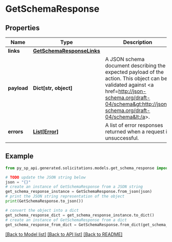 # GetSchemaResponse


## Properties

Name | Type | Description | Notes
------------ | ------------- | ------------- | -------------
**links** | [**GetSchemaResponseLinks**](GetSchemaResponseLinks.md) |  | [optional] 
**payload** | **Dict[str, object]** | A JSON schema document describing the expected payload of the action. This object can be validated against &lt;a href&#x3D;http://json-schema.org/draft-04/schema&gt;http://json-schema.org/draft-04/schema&lt;/a&gt;. | [optional] 
**errors** | [**List[Error]**](Error.md) | A list of error responses returned when a request is unsuccessful. | [optional] 

## Example

```python
from py_sp_api.generated.solicitations.models.get_schema_response import GetSchemaResponse

# TODO update the JSON string below
json = "{}"
# create an instance of GetSchemaResponse from a JSON string
get_schema_response_instance = GetSchemaResponse.from_json(json)
# print the JSON string representation of the object
print(GetSchemaResponse.to_json())

# convert the object into a dict
get_schema_response_dict = get_schema_response_instance.to_dict()
# create an instance of GetSchemaResponse from a dict
get_schema_response_from_dict = GetSchemaResponse.from_dict(get_schema_response_dict)
```
[[Back to Model list]](../README.md#documentation-for-models) [[Back to API list]](../README.md#documentation-for-api-endpoints) [[Back to README]](../README.md)


